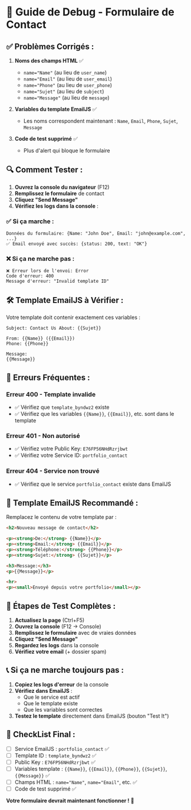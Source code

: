 # 🔧 Guide de Debug - Formulaire de Contact

## ✅ **Problèmes Corrigés :**

1. **Noms des champs HTML** ✅
   - `name="Name"` (au lieu de `user_name`)
   - `name="Email"` (au lieu de `user_email`) 
   - `name="Phone"` (au lieu de `user_phone`)
   - `name="Sujet"` (au lieu de `subject`)
   - `name="Message"` (au lieu de `message`)

2. **Variables du template EmailJS** ✅
   - Les noms correspondent maintenant : `Name`, `Email`, `Phone`, `Sujet`, `Message`

3. **Code de test supprimé** ✅
   - Plus d'alert qui bloque le formulaire

## 🔍 **Comment Tester :**

1. **Ouvrez la console du navigateur** (F12)
2. **Remplissez le formulaire** de contact
3. **Cliquez "Send Message"**
4. **Vérifiez les logs dans la console** :

### ✅ **Si ça marche :**
```
Données du formulaire: {Name: "John Doe", Email: "john@example.com", ...}
✅ Email envoyé avec succès: {status: 200, text: "OK"}
```

### ❌ **Si ça ne marche pas :**
```
❌ Erreur lors de l'envoi: Error
Code d'erreur: 400
Message d'erreur: "Invalid template ID"
```

## 🛠️ **Template EmailJS à Vérifier :**

Votre template doit contenir exactement ces variables :

```
Subject: Contact Us About: {{Sujet}}

From: {{Name}} ({{Email}})
Phone: {{Phone}}

Message:
{{Message}}
```

## 🚨 **Erreurs Fréquentes :**

### **Erreur 400 - Template invalide**
- ✅ Vérifiez que `template_byndwz2` existe
- ✅ Vérifiez que les variables `{{Name}}`, `{{Email}}`, etc. sont dans le template

### **Erreur 401 - Non autorisé** 
- ✅ Vérifiez votre Public Key: `E76FP56NHdRzrjbwt`
- ✅ Vérifiez votre Service ID: `portfolio_contact`

### **Erreur 404 - Service non trouvé**
- ✅ Vérifiez que le service `portfolio_contact` existe dans EmailJS

## 📧 **Template EmailJS Recommandé :**

Remplacez le contenu de votre template par :

```html
<h2>Nouveau message de contact</h2>

<p><strong>De:</strong> {{Name}}</p>
<p><strong>Email:</strong> {{Email}}</p>
<p><strong>Téléphone:</strong> {{Phone}}</p>
<p><strong>Sujet:</strong> {{Sujet}}</p>

<h3>Message:</h3>
<p>{{Message}}</p>

<hr>
<p><small>Envoyé depuis votre portfolio</small></p>
```

## 🔄 **Étapes de Test Complètes :**

1. **Actualisez la page** (Ctrl+F5)
2. **Ouvrez la console** (F12 → Console)
3. **Remplissez le formulaire** avec de vraies données
4. **Cliquez "Send Message"**
5. **Regardez les logs** dans la console
6. **Vérifiez votre email** (+ dossier spam)

## 📞 **Si ça ne marche toujours pas :**

1. **Copiez les logs d'erreur** de la console
2. **Vérifiez dans EmailJS** :
   - Que le service est actif
   - Que le template existe
   - Que les variables sont correctes
3. **Testez le template** directement dans EmailJS (bouton "Test It")

## 🎯 **CheckList Final :**

- [ ] Service EmailJS : `portfolio_contact` ✅
- [ ] Template ID : `template_byndwz2` ✅  
- [ ] Public Key : `E76FP56NHdRzrjbwt` ✅
- [ ] Variables template : `{{Name}}`, `{{Email}}`, `{{Phone}}`, `{{Sujet}}`, `{{Message}}` ✅
- [ ] Champs HTML : `name="Name"`, `name="Email"`, etc. ✅
- [ ] Code de test supprimé ✅

**Votre formulaire devrait maintenant fonctionner !** 🎉 